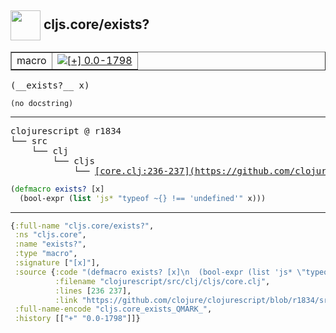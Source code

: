 ## <img width="48px" valign="middle" src="http://i.imgur.com/Hi20huC.png"> cljs.core/exists?

 <table border="1">
<tr>
<td>macro</td>
<td><a href="https://github.com/cljsinfo/api-refs/tree/0.0-1798"><img valign="middle" alt="[+] 0.0-1798" src="https://img.shields.io/badge/+-0.0--1798-lightgrey.svg"></a> </td>
</tr>
</table>

 <samp>
(__exists?__ x)<br>
</samp>

```
(no docstring)
```

---

 <pre>
clojurescript @ r1834
└── src
    └── clj
        └── cljs
            └── <ins>[core.clj:236-237](https://github.com/clojure/clojurescript/blob/r1834/src/clj/cljs/core.clj#L236-L237)</ins>
</pre>

```clj
(defmacro exists? [x]
  (bool-expr (list 'js* "typeof ~{} !== 'undefined'" x)))
```


---

```clj
{:full-name "cljs.core/exists?",
 :ns "cljs.core",
 :name "exists?",
 :type "macro",
 :signature ["[x]"],
 :source {:code "(defmacro exists? [x]\n  (bool-expr (list 'js* \"typeof ~{} !== 'undefined'\" x)))",
          :filename "clojurescript/src/clj/cljs/core.clj",
          :lines [236 237],
          :link "https://github.com/clojure/clojurescript/blob/r1834/src/clj/cljs/core.clj#L236-L237"},
 :full-name-encode "cljs.core_exists_QMARK_",
 :history [["+" "0.0-1798"]]}

```

